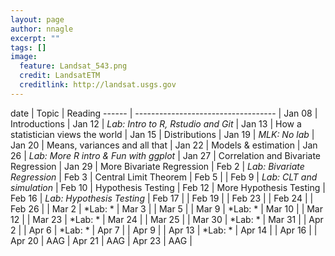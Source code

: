 ```yaml
---
layout: page
author: nnagle
excerpt: ""
tags: []
image:
  feature: Landsat_543.png
  credit: LandsatETM
  creditlink: http://landsat.usgs.gov
---
```


date   | Topic                               | Reading
------ | ----------------------------------- |
Jan 08 | Introductions |
Jan 12 | *Lab: Intro to R, Rstudio and Git* |
Jan 13 | How a statistician views the world  |
Jan 15 | Distributions |
Jan 19 | *MLK: No lab* |
Jan 20 | Means, variances and all that |
Jan 22 | Models & estimation |
Jan 26 | *Lab: More R intro & Fun with ggplot* |
Jan 27 |  Correlation and Bivariate Regression |
Jan 29 | More Bivariate Regression |
Feb 2 | *Lab: Bivariate Regression* |
Feb 3 | Central Limit Theorem |
Feb 5 | |
Feb 9 | *Lab: CLT and simulation* |
Feb 10  | Hypothesis Testing |
Feb 12  | More Hypothesis Testing |
Feb 16 | *Lab: Hypothesis Testing* |
Feb 17 | |
Feb 19 | |
Feb 23 | |
Feb 24 | |
Feb 26 | |
Mar 2 | *Lab: * |
Mar 3 | |
Mar 5 | |
Mar 9 | *Lab: * |
Mar 10 | |
Mar 12 | |
Mar 23 | *Lab: * |
Mar 24 | |
Mar 25 | |
Mar 30 | *Lab: * |
Mar 31 | |
Apr 2 | |
Apr 6 | *Lab: * |
Apr 7 | |
Apr 9 | |
Apr 13 | *Lab: * |
Apr 14 | |
Apr 16 | |
Apr 20 | AAG |
Apr 21 | AAG |
Apr 23 | AAG |
